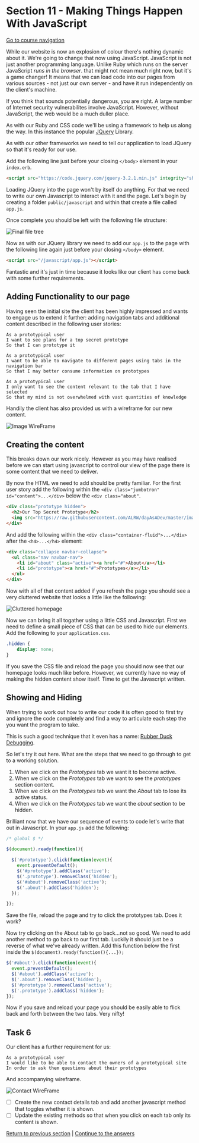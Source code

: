 Section 11 - Making Things Happen With JavaScript
=================================================

[Go to course navigation](../navigation.md)

While our website is now an explosion of colour there's nothing dynamic about it. We're going to change that now using JavaScript. JavaScript is not just another programming language. Unlike Ruby which runs on the server JavaScript *runs in the browser*. that might not mean much right now, but it's a game changer! It means that we can load code into our pages from various sources - not just our own server - and have it run independently on the client's machine.

If you think that sounds potentially dangerous, you are right. A large number of Internet security vulnerabilites involve JavaScript. However, without JavaScript, the web would be a much duller place.

As with our Ruby and CSS code we'll be using a framework to help us along the way. In this instance the popular [JQuery](https://jquery.com/) Library.

As with our other frameworks we need to tell our application to load JQuery so that it's ready for our use.

Add the following line just before your closing `</body>` element in your `index.erb`.

```html
<script src="https://code.jquery.com/jquery-3.2.1.min.js" integrity="sha256-hwg4gsxgFZhOsEEamdOYGBf13FyQuiTwlAQgxVSNgt4=" crossorigin="anonymous"></script>
```

Loading JQuery into the page won't by itself do anything. For that we need to write our own Javascript to interact with it and the page. Let's begin by creating a folder `public/javascript` and within that create a file called `app.js`.

Once complete you should be left with the following file structure:

![Final file tree](../images/finalTree.png)

Now as with our JQuery library we need to add our `app.js` to the page with the following line again just before your closing `</body>` element.

```html
<script src="/javascript/app.js"></script>
```

Fantastic and it's just in time because it looks like our client has come back with some further requirements.

Adding Functionality to our page
--------------------------------

Having seen the initial site the client has been highly impressed and wants to engage us to extend it further: adding navigation tabs and additional content described in the following user stories:

```
As a prototypical user
I want to see plans for a top secret prototype
So that I can prototype it
```

```
As a prototypical user
I want to be able to navigate to different pages using tabs in the navigation bar
So that I may better consume information on prototypes
```

```
As a prototypical user
I only want to see the content relevant to the tab that I have selected
So that my mind is not overwhelmed with vast quantities of knowledge
```

Handily the client has also provided us with a wireframe for our new content.

![Image WireFrame](../images/imageWireframe.png)


Creating the content
--------------------

This breaks down our work nicely. However as you may have realised before we can start using javascript to control our view of the page there is some content that we need to deliver.

By now the HTML we need to add should be pretty familiar. For the first user story add the following within the `<div class="jumbotron" id="content">...</div>` below the `<div class="about"`.

```html
<div class="prototype hidden">
  <h2>Our Top Secret Prototype</h2>
  <img src="https://raw.githubusercontent.com/ALRW/dayAsADev/master/images/tsPrototype.png" class="img-responsive img-rounded"></img>
</div>
```

And add the following within the `<div class="container-fluid">...</div>` after the `<h4>...</h4>` element:

```html
<div class="collapse navbar-collapse">
  <ul class="nav navbar-nav">
    <li id="about" class="active"><a href="#">About</a></li>
    <li id="prototype"><a href="#">Prototypes</a></li>
  </ul>
</div>
```

Now with all of that content added if you refresh the page you should see a very cluttered website that looks a little like the following:

![Cluttered homepage](../images/clutteredHomepage.png)

Now we can bring it all togather using a little CSS and Javascript. First we need to define a small piece of CSS that can be used to hide our elements. Add the following to your `application.css`.

```css
.hidden {
    display: none;
}
```

If you save the CSS file and reload the page you should now see that our homepage looks much like before. However, we currently have no way of making the hidden content show itself. Time to get the Javascript written.

Showing and Hiding
------------------

When trying to work out how to write our code it is often good to first try and ignore the code completely and find a way to articulate each step the you want the program to take.

This is such a good technique that it even has a name: [Rubber Duck Debugging](https://rubberduckdebugging.com/).

So let's try it out here. What are the steps that we need to go through to get to a working solution.

1. When we click on the *Prototypes* tab we want it to become active.
2. When we click on the *Prototypes* tab we want to see the *prototypes* section content.
3. When we click on the *Prototypes* tab we want the *About* tab to lose its active status.
4. When we click on the *Prototypes* tab we want the *about* section to be hidden.

Brilliant now that we have our sequence of events to code let's write that out in Javascript. In your `app.js` add the following:

```javascript
/* global $ */

$(document).ready(function(){

  $('#prototype').click(function(event){
    event.preventDefault();
    $('#prototype').addClass('active');
    $('.prototype').removeClass('hidden');
    $('#about').removeClass('active');
    $('.about').addClass('hidden');
  });

});
```

Save the file, reload the page and try to click the prototypes tab. Does it work? 

Now try clicking on the About tab to go back...not so good. We need to add another method to go back to our first tab. Luckily it should just be a reverse of what we've already written. Add this function below the first inside the `$(document).ready(function(){...});`

```javascript
$('#about').click(function(event){
  event.preventDefault();
  $('#about').addClass('active');
  $('.about').removeClass('hidden');
  $('#prototype').removeClass('active');
  $('.prototype').addClass('hidden');
});
```

Now if you save and reload your page you should be easily able to flick back and forth between the two tabs. Very nifty!

Task 6 
------

Our client has a further requirement for us:

```
As a prototypical user
I would like to be able to contact the owners of a prototypical site
In order to ask them questions about their prototypes
```

And accompanying wireframe.

![Contact WireFrame](../images/contactWireframe.png)

 - [ ] Create the new contact details tab and add another javascript method that toggles whether it is shown.
 - [ ] Update the existing methods so that when you click on each tab only its content is shown.

[Return to previous section](./section10.md) | [Continue to the answers](../tasks/task6.md)
